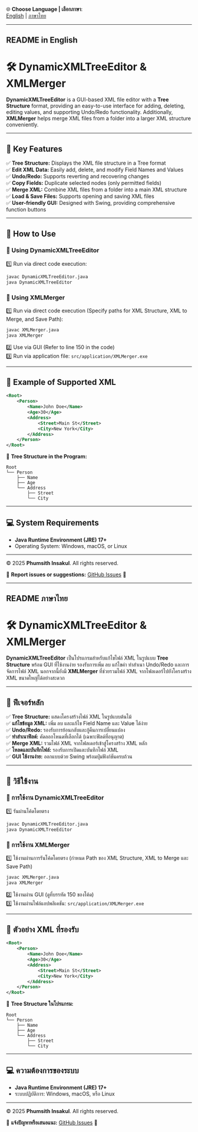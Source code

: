 🌐 **Choose Language | เลือกภาษา**:  
[English](#readme-in-english) | [ภาษาไทย](#readme-ภาษาไทย)

---
## README in English
# 🛠️ DynamicXMLTreeEditor & XMLMerger

**DynamicXMLTreeEditor** is a GUI-based XML file editor with a **Tree Structure** format, providing an easy-to-use interface for adding, deleting, editing values, and supporting Undo/Redo functionality. Additionally, **XMLMerger** helps merge XML files from a folder into a larger XML structure conveniently.

---

## 🌟 Key Features
✅ **Tree Structure:** Displays the XML file structure in a Tree format  
✅ **Edit XML Data:** Easily add, delete, and modify Field Names and Values  
✅ **Undo/Redo:** Supports reverting and recovering changes  
✅ **Copy Fields:** Duplicate selected nodes (only permitted fields)  
✅ **Merge XML:** Combine XML files from a folder into a main XML structure  
✅ **Load & Save Files:** Supports opening and saving XML files  
✅ **User-friendly GUI:** Designed with Swing, providing comprehensive function buttons

---

## 📝 How to Use

### 📌 Using DynamicXMLTreeEditor
1️⃣ Run via direct code execution:
```bash
javac DynamicXMLTreeEditor.java
java DynamicXMLTreeEditor
```

### 📌 Using XMLMerger
1️⃣ Run via direct code execution (Specify paths for XML Structure, XML to Merge, and Save Path):
```bash
javac XMLMerger.java
java XMLMerger
```
2️⃣ Use via GUI (Refer to line 150 in the code)  
3️⃣ Run via application file: `src/application/XMLMerger.exe`

---

## 📂 Example of Supported XML

```xml
<Root>
    <Person>
        <Name>John Doe</Name>
        <Age>30</Age>
        <Address>
            <Street>Main St</Street>
            <City>New York</City>
        </Address>
    </Person>
</Root>
```

🔹 **Tree Structure in the Program:**
```
Root  
└── Person  
    ├── Name  
    ├── Age  
    └── Address  
        ├── Street  
        └── City  
```

---

## 💻 System Requirements
- **Java Runtime Environment (JRE) 17+**
- Operating System: Windows, macOS, or Linux

---

© 2025 **Phumsith Insakul**. All rights reserved.

💬 **Report issues or suggestions:** [GitHub Issues](https://github.com/username/DynamicXMLTreeEditor/issues) 🚀

---
## README ภาษาไทย
# 🛠️ DynamicXMLTreeEditor & XMLMerger

**DynamicXMLTreeEditor** เป็นโปรแกรมสำหรับแก้ไขไฟล์ XML ในรูปแบบ **Tree Structure** พร้อม GUI ที่ใช้งานง่าย รองรับการเพิ่ม ลบ แก้ไขค่า ทำสำเนา Undo/Redo และการจัดการไฟล์ XML นอกจากนี้ยังมี **XMLMerger** ที่ช่วยรวมไฟล์ XML จากโฟลเดอร์ไปยังโครงสร้าง XML ขนาดใหญ่ได้อย่างสะดวก

---

## 🌟 ฟีเจอร์หลัก
✅ **Tree Structure:** แสดงโครงสร้างไฟล์ XML ในรูปแบบต้นไม้  
✅ **แก้ไขข้อมูล XML:** เพิ่ม ลบ และแก้ไข Field Name และ Value ได้ง่าย  
✅ **Undo/Redo:** รองรับการย้อนกลับและกู้คืนการเปลี่ยนแปลง  
✅ **ทำสำเนาฟิลด์:** คัดลอกโหนดที่เลือกได้ (เฉพาะฟิลด์ที่อนุญาต)  
✅ **Merge XML:** รวมไฟล์ XML จากโฟลเดอร์เข้าสู่โครงสร้าง XML หลัก  
✅ **โหลดและบันทึกไฟล์:** รองรับการเปิดและบันทึกไฟล์ XML  
✅ **GUI ใช้งานง่าย:** ออกแบบด้วย Swing พร้อมปุ่มฟังก์ชันครบถ้วน

---

## 📝 วิธีใช้งาน

### 📌 การใช้งาน DynamicXMLTreeEditor
1️⃣ รันผ่านโค้ดโดยตรง
```bash
javac DynamicXMLTreeEditor.java
java DynamicXMLTreeEditor
```

### 📌 การใช้งาน XMLMerger
1️⃣ ใช้งานผ่านการรันโค้ดโดยตรง (กำหนด Path ของ XML Structure, XML to Merge และ Save Path)
```bash
javac XMLMerger.java
java XMLMerger
```
2️⃣ ใช้งานผ่าน GUI (ดูที่บรรทัด 150 ของโค้ด)  
3️⃣ ใช้งานผ่านไฟล์แอปพลิเคชัน: `src/application/XMLMerger.exe`

---

## 📂 ตัวอย่าง XML ที่รองรับ

```xml
<Root>
    <Person>
        <Name>John Doe</Name>
        <Age>30</Age>
        <Address>
            <Street>Main St</Street>
            <City>New York</City>
        </Address>
    </Person>
</Root>
```

🔹 **Tree Structure ในโปรแกรม:**
```
Root  
└── Person  
    ├── Name  
    ├── Age  
    └── Address  
        ├── Street  
        └── City  
```

---

## 💻 ความต้องการของระบบ
- **Java Runtime Environment (JRE) 17+**
- ระบบปฏิบัติการ: Windows, macOS, หรือ Linux

---

© 2025 **Phumsith Insakul**. All rights reserved.

💬 **แจ้งปัญหาหรือเสนอแนะ:** [GitHub Issues](https://github.com/username/DynamicXMLTreeEditor/issues) 🚀


